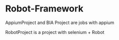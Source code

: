 # Robot-Framework

AppiumProject and BIA Project are jobs with appium

RobotProject is a project with selenium + Robot
